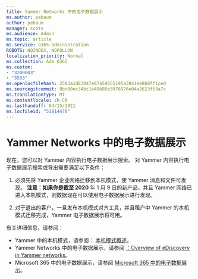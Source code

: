 ```yaml
---
title: Yammer Networks 中的电子数据展示
ms.author: pebaum
author: pebaum
manager: scotv
ms.audience: Admin
ms.topic: article
ms.service: o365-administration
ROBOTS: NOINDEX, NOFOLLOW
localization_priority: Normal
ms.collection: Adm_O365
ms.custom:
- "3200003"
- "3533"
ms.openlocfilehash: 2583a1d83047e87a5d655195a3941ee860ff1ced
ms.sourcegitcommit: 8bc60ec34bc1e40685e3976576e04a2623f63a7c
ms.translationtype: MT
ms.contentlocale: zh-CN
ms.lasthandoff: 04/15/2021
ms.locfileid: "51814470"
---
```

# <a name="ediscovery-in-yammer-networks"></a>Yammer Networks 中的电子数据展示

现在，您可以对 Yammer 内容执行电子数据展示搜索。  对 Yammer 内容执行电子数据展示搜索或导出需要满足以下条件：

1. 必须先将 Yammer 企业网络迁移到本机模式，使 Yammer 消息和文件可发现。 **注意：如果你是截至 2020** 年 1 月 9 日的新产品，并且 Yammer 网络已进入本机模式，则数据现在可以使用电子数据展示进行发现。

2. 对于退出的客户，一旦发布本机模式对齐工具，并且租户中 Yammer 的本机模式迁移完成，Yammer 电子数据展示将可用。

有关详细信息，请参阅：

- Yammer 中的本机模式，请参阅： [本机模式概述](https://docs.microsoft.com/yammer/configure-your-yammer-network/overview-native-mode)。
- Yammer Networks 中的电子数据展示，请参阅 [：Overview of eDiscovery in Yammer networks](https://docs.microsoft.com/yammer/manage-security-and-compliance/overview-of-ediscovery)。
- Microsoft 365 中的电子数据展示，请参阅 [Microsoft 365 中的电子数据展示](https://docs.microsoft.com/microsoft-365/compliance/ediscovery)。
